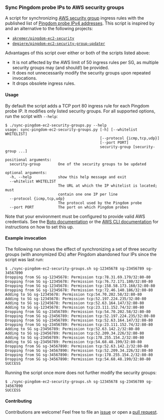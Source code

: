 ### Sync Pingdom probe IPs to AWS security groups

A script for synchronizing [AWS security
group](https://docs.aws.amazon.com/opsworks/latest/userguide/best-practices-groups.html)
ingress rules with the published list of [Pingdom probe IPv4
addresses](https://my.pingdom.com/probes/ipv4).  This script is inspired by and
an alternative to the following projects:
- [`akremer/pingdom-ec2-security`](https://github.com/akremer/pingdom-ec2-security)
- [`degiere/pingdom-ec2-security-group-updater`](https://github.com/degiere/pingdom-ec2-security-group-updater)

Advantages of this script over either or both of the scripts listed above:
- It is not affected by the AWS limit of 50 ingress rules per SG, as multiple
  security groups may (and should!) be provided.
- It does not unnecessarily modify the security groups upon repeated
  invocations.
- It drops obsolete ingress rules.

#### Usage

By default the script adds a TCP port 80 ingress rule for each Pingdom probe
IP. It modifies only listed security groups. For all supported options, run the
script with `--help`:

```
$ ./sync-pingdom-ec2-security-groups.py --help
usage: sync-pingdom-ec2-security-groups.py [-h] [--whitelist WHITELIST]
                                           [--protocol {icmp,tcp,udp}]
                                           [--port PORT]
                                           security-group [security-group ...]

positional arguments:
  security-group        One of the security groups to be updated

optional arguments:
  -h, --help            show this help message and exit
  --whitelist WHITELIST
                        The URL at which the IP whitelist is located; must
                        contain one one IP per line
  --protocol {icmp,tcp,udp}
                        The protocol used by the Pingdom probe
  --port PORT           The port on which Pingdom probes
```

Note that your environment must be configured to provide valid AWS credentials.
See the [Boto
documentation](https://boto3.readthedocs.io/en/latest/guide/configuration.html)
or the [AWS CLI
documentation](https://docs.aws.amazon.com/cli/latest/userguide/cli-chap-getting-started.html)
for instructions on how to set this up.

#### Example invocation

The following run shows the effect of synchronizing a set of three security
groups (with anonymized IDs) after Pingdom abandoned four IPs since the script
was last run:


```
$ ./sync-pingdom-ec2-security-groups.sh sg-12345678 sg-23456789 sg-34567890
Dropping from SG sg-12345678: Permission tcp:78.31.69.179/32:80-80
Dropping from SG sg-12345678: Permission tcp:76.72.171.180/32:80-80
Dropping from SG sg-12345678: Permission tcp:158.58.173.160/32:80-80
Dropping from SG sg-12345678: Permission tcp:72.46.140.186/32:80-80
Adding to SG sg-12345678: Permission tcp:54.70.202.58/32:80-80
Adding to SG sg-12345678: Permission tcp:52.197.224.235/32:80-80
Adding to SG sg-12345678: Permission tcp:52.63.164.147/32:80-80
Adding to SG sg-12345678: Permission tcp:23.111.152.74/32:80-80
Dropping from SG sg-23456789: Permission tcp:54.70.202.58/32:80-80
Dropping from SG sg-23456789: Permission tcp:52.197.224.235/32:80-80
Dropping from SG sg-23456789: Permission tcp:52.63.164.147/32:80-80
Dropping from SG sg-23456789: Permission tcp:23.111.152.74/32:80-80
Adding to SG sg-23456789: Permission tcp:52.63.142.2/32:80-80
Adding to SG sg-23456789: Permission tcp:52.209.34.226/32:80-80
Adding to SG sg-23456789: Permission tcp:178.255.154.2/32:80-80
Adding to SG sg-23456789: Permission tcp:54.68.48.199/32:80-80
Dropping from SG sg-34567890: Permission tcp:52.63.142.2/32:80-80
Dropping from SG sg-34567890: Permission tcp:52.209.34.226/32:80-80
Dropping from SG sg-34567890: Permission tcp:178.255.154.2/32:80-80
Dropping from SG sg-34567890: Permission tcp:54.68.48.199/32:80-80
SUCCESS
```

Running the script once more does not further modify the security groups:
```
$ ./sync-pingdom-ec2-security-groups.sh sg-12345678 sg-23456789 sg-34567890
SUCCESS
```

#### Contributing

Contributions are welcome! Feel free to file an
[issue](https://github.com/PicnicSupermarket/pingdom-probes-aws-whitelist/issues/new)
or open a [pull
request](https://github.com/PicnicSupermarket/pingdom-probes-aws-whitelist/compare).
